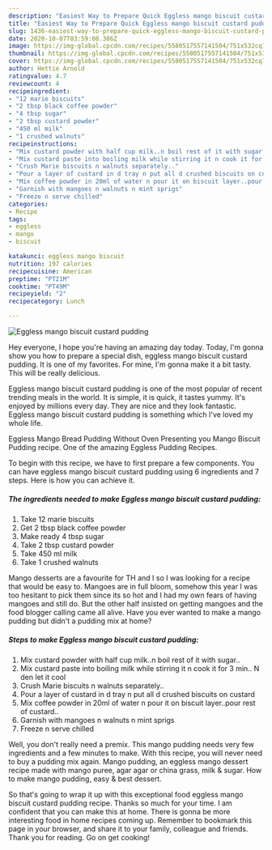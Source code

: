 ```yaml
---
description: "Easiest Way to Prepare Quick Eggless mango biscuit custard pudding"
title: "Easiest Way to Prepare Quick Eggless mango biscuit custard pudding"
slug: 1436-easiest-way-to-prepare-quick-eggless-mango-biscuit-custard-pudding
date: 2020-10-07T03:59:08.386Z
image: https://img-global.cpcdn.com/recipes/5580517557141504/751x532cq70/eggless-mango-biscuit-custard-pudding-recipe-main-photo.jpg
thumbnail: https://img-global.cpcdn.com/recipes/5580517557141504/751x532cq70/eggless-mango-biscuit-custard-pudding-recipe-main-photo.jpg
cover: https://img-global.cpcdn.com/recipes/5580517557141504/751x532cq70/eggless-mango-biscuit-custard-pudding-recipe-main-photo.jpg
author: Hettie Arnold
ratingvalue: 4.7
reviewcount: 4
recipeingredient:
- "12 marie biscuits"
- "2 tbsp black coffee powder"
- "4 tbsp sugar"
- "2 tbsp custard powder"
- "450 ml milk"
- "1 crushed walnuts"
recipeinstructions:
- "Mix custard powder with half cup milk..n boil rest of it with sugar.."
- "Mix custard paste into boiling milk while stirring it n cook it for 3 min.. N den let it cool"
- "Crush Marie biscuits n walnuts separately.."
- "Pour a layer of custard in d tray n put all d crushed biscuits on custard"
- "Mix coffee powder in 20ml of water n pour it on biscuit layer..pour rest of  custard.."
- "Garnish with mangoes n walnuts n mint sprigs"
- "Freeze n serve chilled"
categories:
- Recipe
tags:
- eggless
- mango
- biscuit

katakunci: eggless mango biscuit 
nutrition: 197 calories
recipecuisine: American
preptime: "PT21M"
cooktime: "PT49M"
recipeyield: "2"
recipecategory: Lunch

---
```



![Eggless mango biscuit custard pudding](https://img-global.cpcdn.com/recipes/5580517557141504/751x532cq70/eggless-mango-biscuit-custard-pudding-recipe-main-photo.jpg)

Hey everyone, I hope you're having an amazing day today. Today, I'm gonna show you how to prepare a special dish, eggless mango biscuit custard pudding. It is one of my favorites. For mine, I'm gonna make it a bit tasty. This will be really delicious.

Eggless mango biscuit custard pudding is one of the most popular of recent trending meals in the world. It is simple, it is quick, it tastes yummy. It's enjoyed by millions every day. They are nice and they look fantastic. Eggless mango biscuit custard pudding is something which I've loved my whole life.

Eggless Mango Bread Pudding Without Oven Presenting you Mango Biscuit Pudding recipe. One of the amazing Eggless Pudding Recipes.


To begin with this recipe, we have to first prepare a few components. You can have eggless mango biscuit custard pudding using 6 ingredients and 7 steps. Here is how you can achieve it.

<!--inarticleads1-->

##### The ingredients needed to make Eggless mango biscuit custard pudding:

1. Take 12 marie biscuits
1. Get 2 tbsp black coffee powder
1. Make ready 4 tbsp sugar
1. Take 2 tbsp custard powder
1. Take 450 ml milk
1. Take 1 crushed walnuts


Mango desserts are a favourite for TH and I so I was looking for a recipe that would be easy to. Mangoes are in full bloom, somehow this year I was too hesitant to pick them since its so hot and I had my own fears of having mangoes and still do. But the other half insisted on getting mangoes and the food blogger calling came all alive. Have you ever wanted to make a mango pudding but didn&#39;t a pudding mix at home? 

<!--inarticleads2-->

##### Steps to make Eggless mango biscuit custard pudding:

1. Mix custard powder with half cup milk..n boil rest of it with sugar..
1. Mix custard paste into boiling milk while stirring it n cook it for 3 min.. N den let it cool
1. Crush Marie biscuits n walnuts separately..
1. Pour a layer of custard in d tray n put all d crushed biscuits on custard
1. Mix coffee powder in 20ml of water n pour it on biscuit layer..pour rest of  custard..
1. Garnish with mangoes n walnuts n mint sprigs
1. Freeze n serve chilled


Well, you don&#39;t really need a premix. This mango pudding needs very few ingredients and a few minutes to make. With this recipe, you will never need to buy a pudding mix again. Mango pudding, an eggless mango dessert recipe made with mango puree, agar agar or china grass, milk &amp; sugar. How to make mango pudding, easy &amp; best dessert. 

So that's going to wrap it up with this exceptional food eggless mango biscuit custard pudding recipe. Thanks so much for your time. I am confident that you can make this at home. There is gonna be more interesting food in home recipes coming up. Remember to bookmark this page in your browser, and share it to your family, colleague and friends. Thank you for reading. Go on get cooking!
